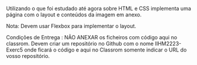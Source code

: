 Utilizando o que foi estudado até agora sobre HTML e CSS implementa uma página com o layout e conteúdos da imagem em anexo.

Nota: Devem usar Flexbox para implementar o layout.

Condições de Entrega : NÃO ANEXAR os ficheiros com código aqui no classrom.
Devem criar um repositório no Github com o nome IIHM2223-Exerc5  onde ficará o código e aqui no Classrom somente indicar o URL do vosso repositório.

